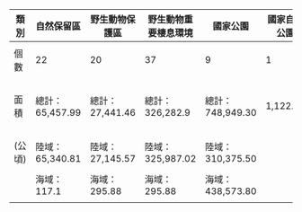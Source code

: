 |  類別    | 自然保留區       | 野生動物保護區   | 野生動物重要棲息環境  | 國家公園           |國家自然公園  | 自然保護區  | 總計 |
|  --------| -----------------| -----------------| ----------------------| ------------------ |--------------| ------------| ------------------|
||
|  個數    | 22               | 20               | 37                    | 9                  |1             | 6           | 95 |
||
|  面積    | 總計：65,457.99  | 總計：27,441.46  | 總計：326,282.9       | 總計：748,949.30   |1,122.65      | 21,171.43   | 扣除範圍重複部分後之總面積：1,133,490.13|
|          |                  |                  |                       |                    |              |             | |
|  (公頃)  | 陸域：65,340.81  | 陸域：27,145.57  | 陸域：325,987.02      | 陸域：310,375.50   |              |             | 陸域：694,503.27|
|          |                  |                  |                       |                    |              |             | |
|          | 海域：117.1      | 海域：295.88     | 海域：295.88          | 海域：438,573.80   |              |             | 海域：438,986.86|
||
